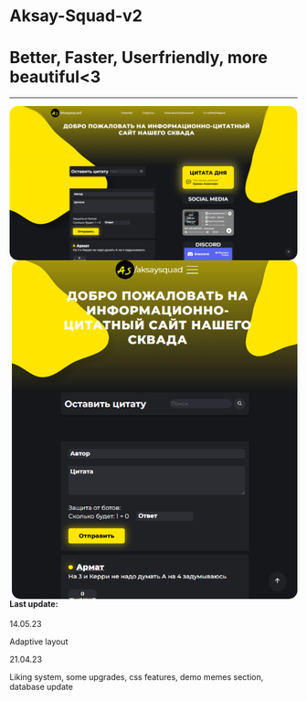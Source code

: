 # Aksay-Squad-v2
<h1>Better, Faster, Userfriendly, more beautiful<3</h1>
<hr />
<img align="center" style="border-radius: 15px" title="borabora" alt="IMG" src="./images/view___aksaysquad.png" />
<img align="right" style="border-radius: 15px" title="borabora" alt="IMG" width="500px" src="./images/view___aksaysquad__mobile.png" />
<h4>Last update:</h4>
<p>14.05.23</p>
<p>Adaptive layout</p>
<p>21.04.23</p>
<p>Liking system, some upgrades, css features, demo memes section, database update</p>
